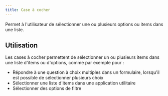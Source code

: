 ```yaml
---
title: Case à cocher
---
```


Permet à l'utilisateur de sélectionner une ou plusieurs  options ou items dans une liste.

## Utilisation

Les cases à cocher permettent de sélectionner un ou plusieurs items dans une liste d'items ou d'options, comme par exemple pour :

- Répondre à une question à choix multiples dans un formulaire, lorsqu'il est possible de sélectionner plusieurs choix
- Sélectionner une liste d'items dans une application utilitaire
- Sélectionner des options de filtre
